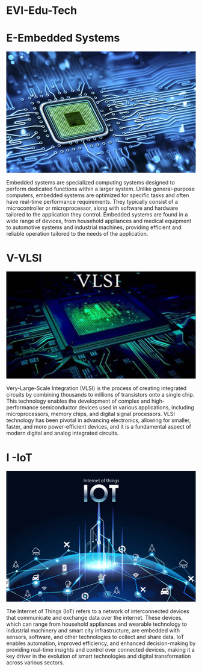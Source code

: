 # EVI-Edu-Tech
# E-Embedded Systems
<img src="https://github.com/Joswitha-123/EVI-Edu-Tech/blob/main/images/Screenshot%202024-07-08%20164045.png" alt="MLBC">

Embedded systems are specialized computing systems designed to perform dedicated functions within a larger system. Unlike general-purpose computers, embedded systems are optimized for specific tasks and often have real-time performance requirements. They typically consist of a microcontroller or microprocessor, along with software and hardware tailored to the application they control. Embedded systems are found in a wide range of devices, from household appliances and medical equipment to automotive systems and industrial machines, providing efficient and reliable operation tailored to the needs of the application.
# V-VLSI 
<img src="https://github.com/Joswitha-123/EVI-Edu-Tech/blob/main/images/Screenshot%202024-07-08%20164110.png" alt="MLBC">

Very-Large-Scale Integration (VLSI) is the process of creating integrated circuits by combining thousands to millions of transistors onto a single chip. This technology enables the development of complex and high-performance semiconductor devices used in various applications, including microprocessors, memory chips, and digital signal processors. VLSI technology has been pivotal in advancing electronics, allowing for smaller, faster, and more power-efficient devices, and it is a fundamental aspect of modern digital and analog integrated circuits.
# I -IoT
<img src="https://github.com/Joswitha-123/EVI-Edu-Tech/blob/main/images/Screenshot%202024-07-08%20164125.png" alt="MLBC">

The Internet of Things (IoT) refers to a network of interconnected devices that communicate and exchange data over the internet. These devices, which can range from household appliances and wearable technology to industrial machinery and smart city infrastructure, are embedded with sensors, software, and other technologies to collect and share data. IoT enables automation, improved efficiency, and enhanced decision-making by providing real-time insights and control over connected devices, making it a key driver in the evolution of smart technologies and digital transformation across various sectors.

